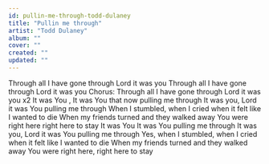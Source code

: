 ```yaml
---
id: pullin-me-through-todd-dulaney
title: "Pullin me through"
artist: "Todd Dulaney"
album: ""
cover: ""
created: ""
updated: ""
---
```


Through all I have gone through
Lord it was you
Through all I have gone through
Lord it was you
Chorus: Through all I have gone through
Lord it was you x2
It was You , It was You that now pulling me through
It was you, Lord it was You pulling me through
When I stumbled, when I cried when it felt like I wanted to die
When my friends turned and they walked away
You were right here right here to stay
It was You It was You pulling me through
It was you, Lord it was You pulling me through
Yes, when I stumbled, when I cried when it felt like I wanted to die
When my friends turned and they walked away
You were right here, right here to stay